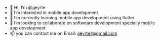 - 👋 Hi, I’m @geyrte
- 👀 I’m interested in mobile app development
- 🌱 I’m currently learning mobile app development using flutter
- 💞️ I’m looking to collaborate on softweare development specially mobile app development
- 📫 you can contact me on Email: geyrte1@gmail.com

<!---
geyrte/geyrte is a ✨ special ✨ repository because its `README.md` (this file) appears on your GitHub profile.
You can click the Preview link to take a look at your changes.
--->
